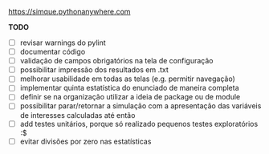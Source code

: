 https://simque.pythonanywhere.com

**TODO**
- [ ] revisar warnings do pylint
- [ ] documentar código
- [ ] validação de campos obrigatórios na tela de configuração
- [ ] possibilitar impressão dos resultados em .txt
- [ ] melhorar usabilidade em todas as telas (e.g. permitir navegação)
- [ ] implementar quinta estatística do enunciado de maneira completa
- [ ] definir se na organização utilizar a ideia de package ou de module
- [ ] possibilitar parar/retornar a simulação com a apresentação das variáveis de interesses calculadas até então
- [ ] add testes unitários, porque só realizado pequenos testes exploratórios :$
- [ ] evitar divisões por zero nas estatísticas
